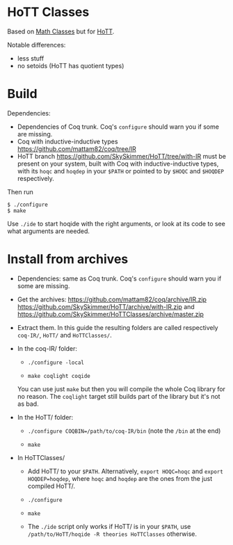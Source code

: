# HoTT Classes

Based on [Math Classes](https://math-classes.github.io/) but for [HoTT](https://github.com/hott/hott).

Notable differences:
- less stuff
- no setoids (HoTT has quotient types)

# Build

Dependencies:
- Dependencies of Coq trunk. Coq's `configure` should warn you if some are missing.
- Coq with inductive-inductive types https://github.com/mattam82/coq/tree/IR
- HoTT branch https://github.com/SkySkimmer/HoTT/tree/with-IR must be present on your system, built with Coq with inductive-inductive types, with its `hoqc` and `hoqdep` in your `$PATH` or pointed to by `$HOQC` and `$HOQDEP` respectively.

Then run

    $ ./configure
    $ make

Use `./ide` to start hoqide with the right arguments, or look at its code to see what arguments are needed.


# Install from archives
- Dependencies: same as Coq trunk. Coq's `configure` should warn you if some are missing.
- Get the archives: https://github.com/mattam82/coq/archive/IR.zip https://github.com/SkySkimmer/HoTT/archive/with-IR.zip and https://github.com/SkySkimmer/HoTTClasses/archive/master.zip
- Extract them. In this guide the resulting folders are called respectively `coq-IR/`, `HoTT/` and `HoTTClasses/`.

- In the coq-IR/ folder:

    - `./configure -local`

	- `make coqlight coqide`

	You can use just `make` but then you will compile the whole Coq library for no reason. The `coqlight` target still builds part of the library but it's not as bad.

- In the HoTT/ folder:

	- `./configure COQBIN=/path/to/coq-IR/bin` (note the `/bin` at the end)

	- `make`

- In HoTTClasses/

	- Add HoTT/ to your `$PATH`. Alternatively, `export HOQC=hoqc` and `export HOQDEP=hoqdep`, where `hoqc` and `hoqdep` are the ones from the just compiled HoTT/.

	- `./configure`

	- `make`

	- The `./ide` script only works if HoTT/ is in your `$PATH`, use `/path/to/HoTT/hoqide -R theories HoTTClasses` otherwise.
